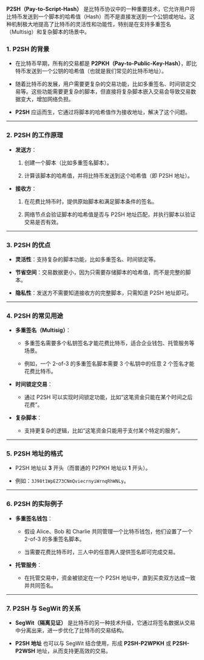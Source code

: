 
**P2SH（Pay-to-Script-Hash）** 是比特币协议中的一种重要技术，它允许用户将比特币发送到一个脚本的哈希值（Hash）而不是直接发送到一个公钥或地址。这种机制极大地提高了比特币的灵活性和功能性，特别是在支持多重签名（Multisig）和复杂脚本的场景中。

### 1. **P2SH 的背景**

- 在比特币早期，所有的交易都是 **P2PKH（Pay-to-Public-Key-Hash）**，即比特币发送到一个公钥的哈希值（也就是我们常见的比特币地址）。
    
- 随着比特币的发展，用户需要更复杂的交易功能，比如多重签名、时间锁定交易等。这些功能需要更复杂的脚本，但直接将复杂脚本嵌入交易会导致交易数据变大，增加网络负担。
    
- **P2SH** 应运而生，它通过将脚本的哈希值作为接收地址，解决了这个问题。
    

---

### 2. **P2SH 的工作原理**

- **发送方**：
    
    1. 创建一个脚本（比如多重签名脚本）。
        
    2. 计算该脚本的哈希值，并将比特币发送到这个哈希值（即 P2SH 地址）。
        
- **接收方**：
    
    1. 在花费比特币时，提供原始脚本和满足脚本条件的签名。
        
    2. 网络节点会验证脚本的哈希值是否与 P2SH 地址匹配，并执行脚本以验证交易是否有效。
        

---

### 3. **P2SH 的优点**

- **灵活性**：支持复杂的脚本功能，比如多重签名、时间锁定等。
    
- **节省空间**：交易数据更小，因为只需要存储脚本的哈希值，而不是完整的脚本。
    
- **隐私性**：发送方不需要知道接收方的完整脚本，只需知道 P2SH 地址即可。
    

---

### 4. **P2SH 的常见用途**

- **多重签名（Multisig）**：
    
    - 多重签名需要多个私钥签名才能花费比特币，适合企业钱包、托管服务等场景。
        
    - 例如，一个 2-of-3 的多重签名脚本需要 3 个私钥中的任意 2 个签名才能花费比特币。
        
- **时间锁定交易**：
    
    - 通过 P2SH 可以实现时间锁定功能，比如“这笔资金只能在某个时间之后花费”。
        
- **复杂脚本**：
    
    - 支持更复杂的逻辑，比如“这笔资金只能用于支付某个特定的服务”。
        

---

### 5. **P2SH 地址的格式**

- P2SH 地址以 **3** 开头（而普通的 P2PKH 地址以 **1** 开头）。
    
- 例如：`3J98t1WpEZ73CNmQviecrnyiWrnqRhWNLy`。
    

---

### 6. **P2SH 的实际例子**

- **多重签名钱包**：
    
    - 假设 Alice、Bob 和 Charlie 共同管理一个比特币钱包，他们设置了一个 2-of-3 的多重签名脚本。
        
    - 当需要花费比特币时，三人中的任意两人提供签名即可完成交易。
        
- **托管服务**：
    
    - 在托管交易中，资金被锁定在一个 P2SH 地址中，直到买卖双方达成一致并共同签名。
        

---

### 7. **P2SH 与 SegWit 的关系**

- **SegWit（隔离见证）** 是比特币的另一种技术升级，它通过将签名数据从交易中分离出来，进一步优化了比特币的交易结构。
    
- **P2SH 地址** 也可以与 SegWit 结合使用，形成 **P2SH-P2WPKH** 或 **P2SH-P2WSH** 地址，从而支持更高效的交易。